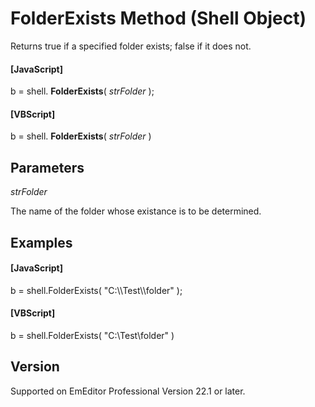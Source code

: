 # FolderExists Method (Shell Object)

Returns true if a specified folder exists; false if it does not.

#### \[JavaScript\]

b = shell. **FolderExists**( _strFolder_ );

#### \[VBScript\]

b = shell. **FolderExists**( _strFolder_ )

## Parameters

_strFolder_

The name of the folder whose existance is to be determined.

## Examples

#### \[JavaScript\]

b = shell.FolderExists( "C:\\\Test\\\folder" );

#### \[VBScript\]

b = shell.FolderExists( "C:\\Test\\folder" )

## Version

Supported on EmEditor Professional Version 22.1 or later.